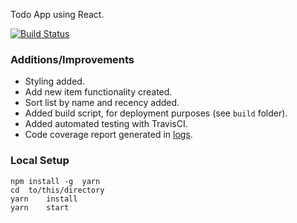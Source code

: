 Todo App using React.

[![Build Status](https://travis-ci.org/benrondeau/YEI-ToDos-App.svg?branch=master)](https://travis-ci.org/benrondeau/YEI-ToDos-App)

### Additions/Improvements

- Styling added.
- Add new item functionality created.
- Sort list by name and recency added.
- Added build script, for deployment purposes (see `build` folder).
- Added automated testing with TravisCI.
- Code coverage report generated in [logs](https://travis-ci.org/benrondeau/YEI-ToDos-App).

### Local Setup

```
npm	install	-g	yarn
cd	to/this/directory
yarn	install
yarn	start
```
